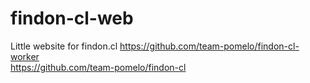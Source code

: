 # findon-cl-web
Little website for findon.cl
https://github.com/team-pomelo/findon-cl-worker<br>
https://github.com/team-pomelo/findon-cl
